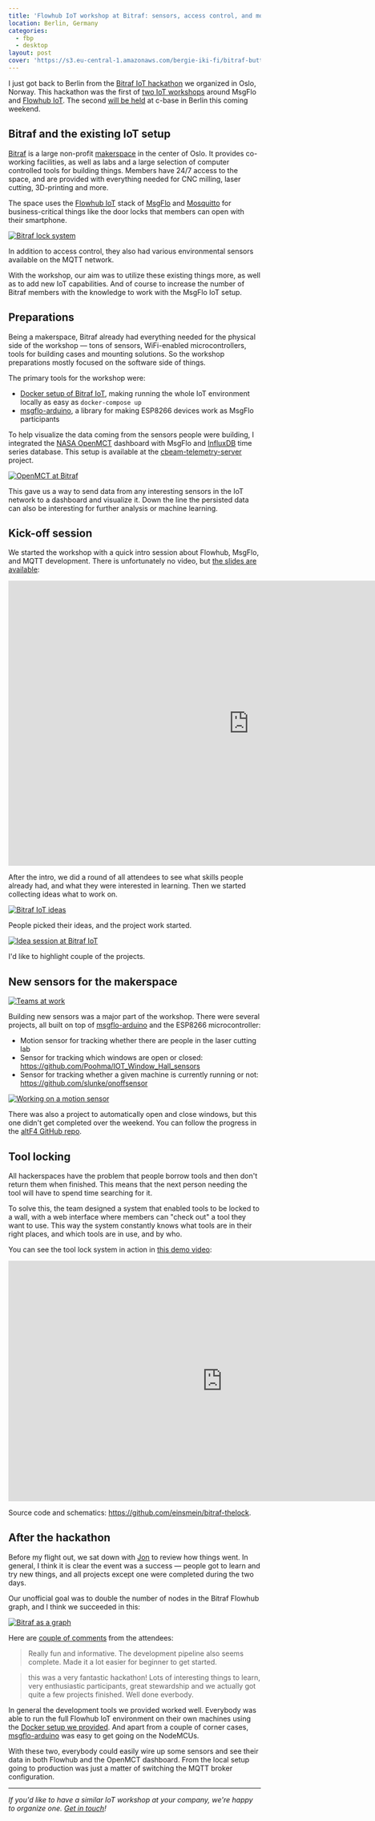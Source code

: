 ```yaml
---
title: 'Flowhub IoT workshop at Bitraf: sensors, access control, and more'
location: Berlin, Germany
categories:
  - fbp
  - desktop
layout: post
cover: 'https://s3.eu-central-1.amazonaws.com/bergie-iki-fi/bitraf-button.jpg'
---
```

I just got back to Berlin from the [Bitraf IoT hackathon](https://www.meetup.com/bitraf/events/240605453/) we organized in Oslo, Norway. This hackathon was the first of [two IoT workshops](/blog/msgflo-workshops-cbase-bitraf/) around MsgFlo and [Flowhub IoT](https://flowhub.io/iot/). The second [will be held](ttps://logbuch.c-base.org/archives/2647) at c-base in Berlin this coming weekend.

## Bitraf and the existing IoT setup

[Bitraf](https://bitraf.no/) is a large non-profit [makerspace](https://www.makerspaces.com/what-is-a-makerspace/) in the center of Oslo. It provides co-working facilities, as well as labs and a large selection of computer controlled tools for building things. Members have 24/7 access to the space, and are provided with everything needed for CNC milling, laser cutting, 3D-printing and more.

The space uses the [Flowhub IoT](https://flowhub.io/iot/) stack of [MsgFlo](https://msgflo.org/) and [Mosquitto](https://mosquitto.org/) for business-critical things like the door locks that members can open with their smartphone.

[![Bitraf lock system](https://s3.eu-central-1.amazonaws.com/bergie-iki-fi/bitraf-button-small.jpg)](https://s3.eu-central-1.amazonaws.com/bergie-iki-fi/bitraf-button.jpg)

In addition to access control, they also had various environmental sensors available on the MQTT network.

With the workshop, our aim was to utilize these existing things more, as well as to add new IoT capabilities. And of course to increase the number of Bitraf members with the knowledge to work with the MsgFlo IoT setup.

## Preparations

Being a makerspace, Bitraf already had everything needed for the physical side of the workshop &mdash; tons of sensors, WiFi-enabled microcontrollers, tools for building cases and mounting solutions. So the workshop preparations mostly focused on the software side of things.

The primary tools for the workshop were:

* [Docker setup of Bitraf IoT](https://github.com/bitraf/bitraf-iot#running-with-docker), making running the whole IoT environment locally as easy as `docker-compose up`
* [msgflo-arduino](https://github.com/msgflo/msgflo-arduino), a library for making ESP8266 devices work as MsgFlo participants

To help visualize the data coming from the sensors people were building, I integrated the [NASA OpenMCT](https://nasa.github.io/openmct/) dashboard with MsgFlo and [InfluxDB](https://www.influxdata.com/) time series database. This setup is available at the [cbeam-telemetry-server](https://github.com/c-base/cbeam-telemetry-server) project.

[![OpenMCT at Bitraf](https://s3.eu-central-1.amazonaws.com/bergie-iki-fi/bitraf-openmct-small.png)](https://s3.eu-central-1.amazonaws.com/bergie-iki-fi/bitraf-openmct.png)

This gave us a way to send data from any interesting sensors in the IoT network to a dashboard and visualize it. Down the line the persisted data can also be interesting for further analysis or machine learning.

## Kick-off session

We started the workshop with a quick intro session about Flowhub, MsgFlo, and MQTT development. There is unfortunately no video, but [the slides are available](https://docs.google.com/presentation/d/1Xo7RxPTOOcgJpVc4rl-xuzwxtStpDWwdun4fCYCcbV8/edit?usp=sharing):

<iframe src="https://docs.google.com/presentation/d/1Xo7RxPTOOcgJpVc4rl-xuzwxtStpDWwdun4fCYCcbV8/embed?start=false&loop=false&delayms=3000" frameborder="0" width="960" height="569" allowfullscreen="true" mozallowfullscreen="true" webkitallowfullscreen="true"></iframe>

After the intro, we did a round of all attendees to see what skills people already had, and what they were interested in learning. Then we started collecting ideas what to work on.

[![Bitraf IoT ideas](https://s3.eu-central-1.amazonaws.com/bergie-iki-fi/bitraf-idea-wall-small.jpg)](https://s3.eu-central-1.amazonaws.com/bergie-iki-fi/bitraf-idea-wall.jpg)

People picked their ideas, and the project work started.

[![Idea session at Bitraf IoT](https://s3.eu-central-1.amazonaws.com/bergie-iki-fi/bitraf-idea-wall-session-small.jpg)](https://s3.eu-central-1.amazonaws.com/bergie-iki-fi/bitraf-idea-wall-session.jpg)

I'd like to highlight couple of the projects.

## New sensors for the makerspace

[![Teams at work](https://s3.eu-central-1.amazonaws.com/bergie-iki-fi/bitraf-workshop-small.jpg)](https://s3.eu-central-1.amazonaws.com/bergie-iki-fi/bitraf-workshop.jpg)

Building new sensors was a major part of the workshop. There were several projects, all built on top of [msgflo-arduino](https://github.com/msgflo/msgflo-arduino) and the ESP8266 microcontroller:

* Motion sensor for tracking whether there are people in the laser cutting lab
* Sensor for tracking which windows are open or closed: <https://github.com/Poohma/IOT_Window_Hall_sensors>
* Sensor for tracking whether a given machine is currently running or not: <https://github.com/slunke/onoffsensor>

[![Working on a motion sensor](https://s3.eu-central-1.amazonaws.com/bergie-iki-fi/bitraf-sensors-small.jpg)](https://s3.eu-central-1.amazonaws.com/bergie-iki-fi/bitraf-sensors.jpg)

There was also a project to automatically open and close windows, but this one didn't get completed over the weekend. You can follow the progress in the [altF4 GitHub repo](https://github.com/apetrynet/altF4).

## Tool locking

All hackerspaces have the problem that people borrow tools and then don't return them when finished. This means that the next person needing the tool will have to spend time searching for it.

To solve this, the team designed a system that enabled tools to be locked to a wall, with a web interface where members can "check out" a tool they want to use. This way the system constantly knows what tools are in their right places, and which tools are in use, and by who.

You can see the tool lock system in action in [this demo video](https://youtu.be/3u51ZDOo7UQ):

<iframe width="853" height="480" src="https://www.youtube.com/embed/3u51ZDOo7UQ" frameborder="0" allowfullscreen></iframe>

Source code and schematics: <https://github.com/einsmein/bitraf-thelock>.

## After the hackathon

Before my flight out, we sat down with [Jon](http://www.jonnor.com/) to review how things went. In general, I think it is clear the event was a success &mdash; people got to learn and try new things, and all projects except one were completed during the two days.

Our unofficial goal was to double the number of nodes in the Bitraf Flowhub graph, and I think we succeeded in this:

[![Bitraf as a graph](https://s3.eu-central-1.amazonaws.com/bergie-iki-fi/bitraf-flowhub-network-small.png)](https://s3.eu-central-1.amazonaws.com/bergie-iki-fi/bitraf-flowhub-network.png)

Here are [couple of comments](https://www.meetup.com/bitraf/events/240605453/#event-comments-section) from the attendees:

> Really fun and informative. The development pipeline also seems complete. Made it a lot easier for beginner to get started.

> this was a very fantastic hackathon! Lots of interesting things to learn, very enthusiastic participants, great stewardship and we actually got quite a few projects finished. Well done everbody.

In general the development tools we provided worked well. Everybody was able to run the full Flowhub IoT environment on their own machines using the [Docker setup we provided](https://github.com/bitraf/bitraf-iot#running-with-docker). And apart from a couple of corner cases, [msgflo-arduino](https://github.com/msgflo/msgflo-arduino) was easy to get going on the NodeMCUs.

With these two, everybody could easily wire up some sensors and see their data in both Flowhub and the OpenMCT dashboard. From the local setup going to production was just a matter of switching the MQTT broker configuration.

---

*If you'd like to have a similar IoT workshop at your company, we're happy to organize one. [Get in touch](https://flowhub.io/about/)!*
